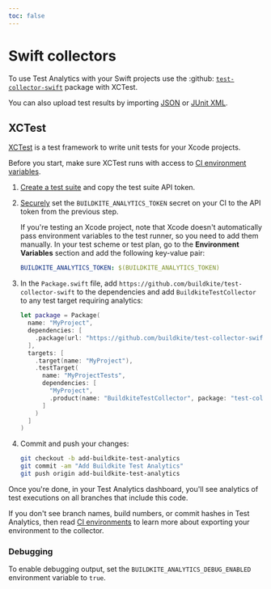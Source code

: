 ```yaml
---
toc: false
---
```


# Swift collectors

To use Test Analytics with your Swift projects use the :github: [`test-collector-swift`](https://github.com/buildkite/test-collector-swift) package with XCTest.

You can also upload test results by importing [JSON](/docs/test-analytics/importing-json) or [JUnit XML](/docs/test-analytics/importing-junit-xml).

## XCTest

[XCTest](https://developer.apple.com/documentation/xctest) is a test framework to write unit tests for your Xcode projects.

Before you start, make sure XCTest runs with access to [CI environment variables](/docs/test-analytics/ci-environments).

1. [Create a test suite](https://buildkite.com/docs/test-analytics) and copy the test suite API token.

1. [Securely](/docs/pipelines/secrets) set the `BUILDKITE_ANALYTICS_TOKEN` secret on your CI to the API token from the previous step.

    If you're testing an Xcode project, note that Xcode doesn't automatically pass environment variables to the test runner, so you need to add them manually.
    In your test scheme or test plan, go to the **Environment Variables** section and add the following key-value pair:

    ```yaml
    BUILDKITE_ANALYTICS_TOKEN: $(BUILDKITE_ANALYTICS_TOKEN)
     ```

1. In the `Package.swift` file, add `https://github.com/buildkite/test-collector-swift` to the dependencies and add `BuildkiteTestCollector` to any test target requiring analytics:

    ```swift
    let package = Package(
      name: "MyProject",
      dependencies: [
        .package(url: "https://github.com/buildkite/test-collector-swift", from: "0.3.0")
      ],
      targets: [
        .target(name: "MyProject"),
        .testTarget(
          name: "MyProjectTests",
          dependencies: [
            "MyProject",
            .product(name: "BuildkiteTestCollector", package: "test-collector-swift")
          ]
        )
      ]
    )
    ```

1. Commit and push your changes:

    ```bash
    git checkout -b add-buildkite-test-analytics
    git commit -am "Add Buildkite Test Analytics"
    git push origin add-buildkite-test-analytics
    ```

Once you're done, in your Test Analytics dashboard, you'll see analytics of test executions on all branches that include this code.

If you don't see branch names, build numbers, or commit hashes in Test Analytics, then read [CI environments](/docs/test-analytics/ci-environments) to learn more about exporting your environment to the collector.

### Debugging

To enable debugging output, set the `BUILDKITE_ANALYTICS_DEBUG_ENABLED` environment variable to `true`.
